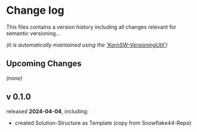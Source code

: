 # Change log
This files contains a version history including all changes relevant for semantic versioning...

*(it is automatically maintained using the ['KornSW-VersioningUtil'](https://github.com/KornSW/VersioningUtil))*




## Upcoming Changes

*(none)*



## v 0.1.0
released **2024-04-04**, including:
 - created Solution-Structure as Template (copy from Snowflake44-Repo)



